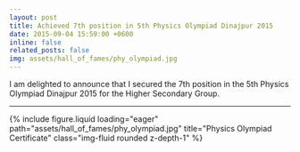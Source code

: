 ```yaml
---
layout: post
title: Achieved 7th position in 5th Physics Olympiad Dinajpur 2015
date: 2015-09-04 15:59:00 +0600
inline: false
related_posts: false
img: assets/hall_of_fames/phy_olympiad.jpg
---
```


I am delighted to announce that I secured the 7th position in the 5th Physics Olympiad Dinajpur 2015 for the Higher Secondary Group.

---
{% include figure.liquid loading="eager" path="assets/hall_of_fames/phy_olympiad.jpg" title="Physics Olympiad Certificate" class="img-fluid rounded z-depth-1" %}